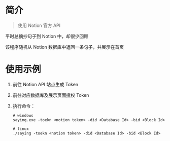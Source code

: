 # 简介

> 使用 Notion 官方 API

平时总摘抄句子到 Notion 中，却很少回顾

该程序随机从 Notion 数据库中返回一条句子，并展示在首页



# 使用示例

1. 前往 Notion API 站点生成 Token

2. 前往对应数据库及展示页面授权 Token

3. 执行命令：

   ```shell
   # windows
   saying.exe -toekn <notion token> -did <Database Id> -bid <Block Id>
   
   # linux
   ./saying -toekn <notion token> -did <Database Id> -bid <Block Id>
   ```

​		

​		